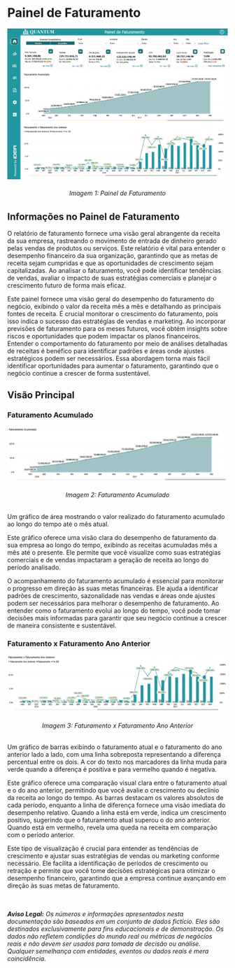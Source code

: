 # Painel de Faturamento

<p><div align="center">
  <img src="../../assets/fat/fat.png" alt="Faturamento">
  <h6>Imagem 1: Painel de Faturamento</h6>
</div></p>

## Informações no Painel de Faturamento

O relatório de faturamento fornece uma visão geral abrangente da receita da sua empresa, rastreando o movimento de entrada de dinheiro gerado pelas vendas de produtos ou serviços. Este relatório é vital para entender o desempenho financeiro da sua organização, garantindo que as metas de receita sejam cumpridas e que as oportunidades de crescimento sejam capitalizadas. Ao analisar o faturamento, você pode identificar tendências de vendas, avaliar o impacto de suas estratégias comerciais e planejar o crescimento futuro de forma mais eficaz.

Este painel fornece uma visão geral do desempenho do faturamento do negócio, exibindo o valor da receita mês a mês e detalhando as principais fontes de receita. É crucial monitorar o crescimento do faturamento, pois isso indica o sucesso das estratégias de vendas e marketing. Ao incorporar previsões de faturamento para os meses futuros, você obtém insights sobre riscos e oportunidades que podem impactar os planos financeiros. Entender o comportamento do faturamento por meio de análises detalhadas de receitas é benéfico para identificar padrões e áreas onde ajustes estratégicos podem ser necessários. Essa abordagem torna mais fácil identificar oportunidades para aumentar o faturamento, garantindo que o negócio continue a crescer de forma sustentável.

## Visão Principal

### Faturamento Acumulado

<p><div align="center">
  <img src="../../assets/fat/fat_home_acumulado.png" alt="Faturamento Acumulado">
  <h6>Imagem 2: Faturamento Acumulado</h6>
</div></p>

Um gráfico de área mostrando o valor realizado do faturamento acumulado ao longo do tempo até o mês atual.

Este gráfico oferece uma visão clara do desempenho de faturamento da sua empresa ao longo do tempo, exibindo as receitas acumuladas mês a mês até o presente. Ele permite que você visualize como suas estratégias comerciais e de vendas impactaram a geração de receita ao longo do período analisado.

O acompanhamento do faturamento acumulado é essencial para monitorar o progresso em direção às suas metas financeiras. Ele ajuda a identificar padrões de crescimento, sazonalidade nas vendas e áreas onde ajustes podem ser necessários para melhorar o desempenho de faturamento. Ao entender como o faturamento evolui ao longo do tempo, você pode tomar decisões mais informadas para garantir que seu negócio continue a crescer de maneira consistente e sustentável.

### Faturamento x Faturamento Ano Anterior

<p><div align="center">
  <img src="../../assets/fat/fat_home_anoant.png" alt="Faturamento Ano">
  <h6>Imagem 3: Faturamento x Faturamento Ano Anterior</h6>
</div></p>

Um gráfico de barras exibindo o faturamento atual e o faturamento do ano anterior lado a lado, com uma linha sobreposta representando a diferença percentual entre os dois. A cor do texto nos marcadores da linha muda para verde quando a diferença é positiva e para vermelho quando é negativa.

Este gráfico oferece uma comparação visual clara entre o faturamento atual e o do ano anterior, permitindo que você avalie o crescimento ou declínio da receita ao longo do tempo. As barras destacam os valores absolutos de cada período, enquanto a linha de diferença fornece uma visão imediata do desempenho relativo. Quando a linha está em verde, indica um crescimento positivo, sugerindo que o faturamento atual superou o do ano anterior. Quando está em vermelho, revela uma queda na receita em comparação com o período anterior.

Este tipo de visualização é crucial para entender as tendências de crescimento e ajustar suas estratégias de vendas ou marketing conforme necessário. Ele facilita a identificação de períodos de crescimento ou retração e permite que você tome decisões estratégicas para otimizar o desempenho financeiro, garantindo que a empresa continue avançando em direção às suas metas de faturamento.


<br><br>
***Aviso Legal:** Os números e informações apresentados nesta documentação são baseados em um conjunto de dados fictício. Eles são destinados exclusivamente para fins educacionais e de demonstração. Os dados não refletem condições do mundo real ou métricas de negócios reais e não devem ser usados ​​para tomada de decisão ou análise. Qualquer semelhança com entidades, eventos ou dados reais é mera coincidência.*
